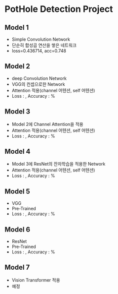 # PotHole Detection Project

## Model 1
+ Simple Convolution Network
+ 단순히 합성곱 연산을 쌓은 네트워크
+ loss=0.436714, acc=0.748


## Model 2
+ deep Convolution Network
+ VGG의 컨셉으로한 Network
+ Attention 적용(channel 어텐션, self 어텐션)
+ Loss : , Accuracy : %

## Model 3
+ Model 2에 Channel Attention을 적용
+ Attention 적용(channel 어텐션, self 어텐션)
+ Loss : , Accuracy : %

## Model 4
+ Model 3에 ResNet의 잔차학습을 적용한 Network
+ Attention 적용(channel 어텐션, self 어텐션)
+ Loss : , Accuracy : %

## Model 5
+ VGG
+ Pre-Trained
+ Loss : , Accuracy : %

## Model 6
+ ResNet
+ Pre-Trained
+ Loss : , Accuracy : %

## Model 7
+ Vision Transformer 적용
+ 예정